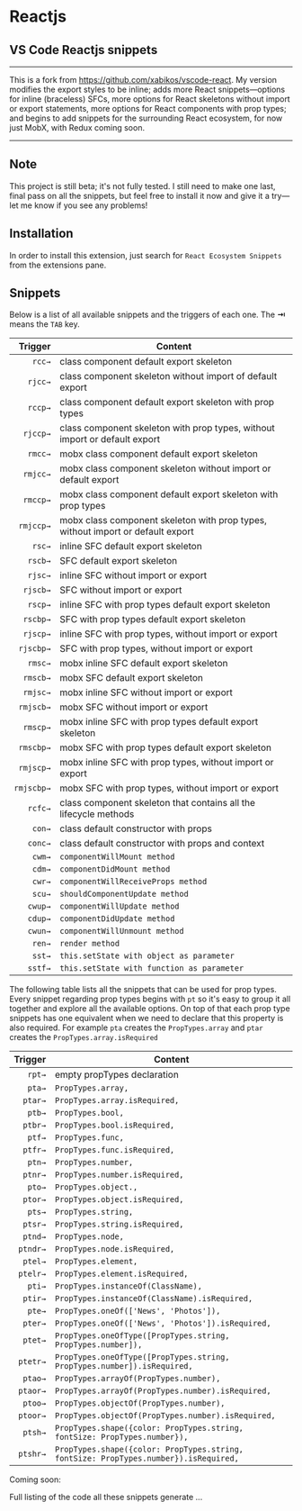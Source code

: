 # Reactjs
## VS Code Reactjs snippets
-------------------

This is a fork from https://github.com/xabikos/vscode-react. My version modifies the export styles to be inline; adds more React snippets—options for inline (braceless) SFCs, more options for React skeletons without import or export statements, more options for React components with prop types; and begins to add snippets for the surrounding React ecosystem, for now just MobX, with Redux coming soon.

---

## Note

This project is still beta; it's not fully tested.  I still need to make one last, final pass on all the snippets, but feel free to install it now
and give it a try—let me know if you see any problems!

## Installation

In order to install this extension, just search for `React Ecosystem Snippets` from the extensions pane.


## Snippets

Below is a list of all available snippets and the triggers of each one. The **⇥** means the `TAB` key.

| Trigger  | Content |
| -------: | ------- |
| `rcc→`   | class component default export skeleton |
| `rjcc→`  | class component skeleton without import of default export |
| `rccp→`  | class component default export skeleton with prop types |
| `rjccp→` | class component skeleton with prop types, without import or default export |
| `rmcc→`  | mobx class component default export skeleton |
| `rmjcc→` | mobx class component skeleton without import or default export |
| `rmccp→` | mobx class component default export skeleton with prop types |
| `rmjccp→`| mobx class component skeleton with prop types, without import or default export |
| `rsc→`   | inline SFC default export skeleton |
| `rscb→`  | SFC default export skeleton |
| `rjsc→`  | inline SFC without import or export |
| `rjscb→` | SFC without import or export |
| `rscp→`  | inline SFC with prop types default export skeleton |
| `rscbp→` | SFC with prop types default export skeleton |
| `rjscp→` | inline SFC with prop types, without import or export |
| `rjscbp→`| SFC with prop types, without import or export |
| `rmsc→`   | mobx inline SFC default export skeleton |
| `rmscb→`  | mobx SFC default export skeleton |
| `rmjsc→`  | mobx inline SFC without import or export |
| `rmjscb→` | mobx SFC without import or export |
| `rmscp→`  | mobx inline SFC with prop types default export skeleton |
| `rmscbp→` | mobx SFC with prop types default export skeleton |
| `rmjscp→` | mobx inline SFC with prop types, without import or export |
| `rmjscbp→`| mobx SFC with prop types, without import or export |
| `rcfc→`  | class component skeleton that contains all the lifecycle methods |
| `con→`   | class default constructor with props|
| `conc→`  | class default constructor with props and context |
| `cwm→`   | `componentWillMount method` |
| `cdm→`   | `componentDidMount method` |
| `cwr→`   | `componentWillReceiveProps method` |
| `scu→`   | `shouldComponentUpdate method` |
| `cwup→`  | `componentWillUpdate method` |
| `cdup→`  | `componentDidUpdate method` |
| `cwun→`  | `componentWillUnmount method` |
| `ren→`   | `render method` |
| `sst→`   | `this.setState with object as parameter` |
| `sstf→`   | `this.setState with function as parameter` |

The following table lists all the snippets that can be used for prop types.
Every snippet regarding prop types begins with ```pt``` so it's easy to group it all together and explore all the available options.
On top of that each prop type snippets has one equivalent when we need to declare that this property is also required.
For example ```pta``` creates the ```PropTypes.array``` and ```ptar``` creates the ```PropTypes.array.isRequired```

| Trigger  | Content |
| -------: | ------- |
| `rpt→`   | empty propTypes declaration |
| `pta→`   | `PropTypes.array,` |
| `ptar→`  | `PropTypes.array.isRequired,` |
| `ptb→`   | `PropTypes.bool,` |
| `ptbr→`  | `PropTypes.bool.isRequired,` |
| `ptf→`   | `PropTypes.func,` |
| `ptfr→`  | `PropTypes.func.isRequired,` |
| `ptn→`   | `PropTypes.number,` |
| `ptnr→`  | `PropTypes.number.isRequired,` |
| `pto→`   | `PropTypes.object.,` |
| `ptor→`  | `PropTypes.object.isRequired,` |
| `pts→`   | `PropTypes.string,` |
| `ptsr→`  | `PropTypes.string.isRequired,` |
| `ptnd→`  | `PropTypes.node,` |
| `ptndr→` | `PropTypes.node.isRequired,` |
| `ptel→`  | `PropTypes.element,` |
| `ptelr→` | `PropTypes.element.isRequired,` |
| `pti→`   | `PropTypes.instanceOf(ClassName),` |
| `ptir→`  | `PropTypes.instanceOf(ClassName).isRequired,` |
| `pte→`   | `PropTypes.oneOf(['News', 'Photos']),` |
| `pter→`  | `PropTypes.oneOf(['News', 'Photos']).isRequired,` |
| `ptet→`  | `PropTypes.oneOfType([PropTypes.string, PropTypes.number]),` |
| `ptetr→` | `PropTypes.oneOfType([PropTypes.string, PropTypes.number]).isRequired,` |
| `ptao→`  | `PropTypes.arrayOf(PropTypes.number),` |
| `ptaor→` | `PropTypes.arrayOf(PropTypes.number).isRequired,` |
| `ptoo→`  | `PropTypes.objectOf(PropTypes.number),` |
| `ptoor→` | `PropTypes.objectOf(PropTypes.number).isRequired,` |
| `ptsh→`  | `PropTypes.shape({color: PropTypes.string, fontSize: PropTypes.number}),` |
| `ptshr→` | `PropTypes.shape({color: PropTypes.string, fontSize: PropTypes.number}).isRequired,` |

Coming soon:

Full listing of the code all these snippets generate ...
